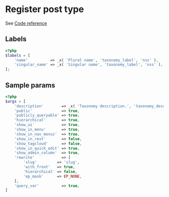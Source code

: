 # Register post type

See [Code reference](https://developer.wordpress.org/reference/functions/register_taxonomy/)


## Labels
```php
<?php
$labels = [
    'name'          => _x( 'Plural name', 'taxonomy_label', 'nss' ),
    'singular_name' => _x( 'Singular name', 'taxonomy_label', 'nss' ),
];
```


## Sample params
```php
<?php
$args = [
    'description'        => _x( 'Taxonomy description.', 'taxonomy_description', 'nss' ),
    'public'             => true,
    'publicly_queryable' => true,
    'hierarchical'       => true,
    'show_ui'            => true,
    'show_in_menu'       => true,
    'show_in_nav_menus'  => true,
    'show_in_rest'       => false,
    'show_tagcloud'      => false,
    'show_in_quick_edit' => true,
    'show_admin_column'  => true,
    'rewrite'            => [
        'slug'         => 'slug',
        'with_front'   => true,
        'hierarchical' => false,
        'ep_mask'      => EP_NONE,
    ],
    'query_var'          => true,
]
```